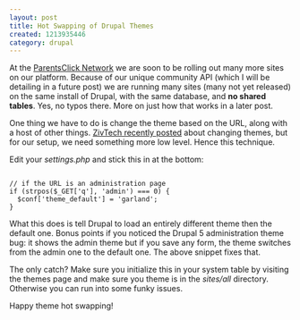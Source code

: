 ```yaml
--- 
layout: post
title: Hot Swapping of Drupal Themes
created: 1213935446
category: drupal
---
```

At the <a href="http://www.parentsclick.com/">ParentsClick Network</a> we are soon to be rolling out many more sites on our platform. Because of our unique community API (which I will be detailing in a future post) we are running many sites (many not yet released) on the same install of Drupal, with the same database, and <strong>no shared tables</strong>. Yes, no typos there. More on just how that works in a later post.

One thing we have to do is change the theme based on the URL, along with a host of other things. <a href="http://zivtech.com/blog/fun-with-theme-switching">ZivTech recently posted</a> about changing themes, but for our setup, we need something more low level. Hence this technique.

<!--break-->

Edit your <em>settings.php</em> and stick this in at the bottom:

<code>
// if the URL is an administration page
if (strpos($_GET['q'], 'admin') === 0) {    
  $conf['theme_default'] = 'garland';
}
</code>


What this does is tell Drupal to load an entirely different theme then the default one. Bonus points if you noticed the Drupal 5 administration theme bug: it shows the admin theme but if you save any form, the theme switches from the admin one to the default one. The above snippet fixes that.

The only catch? Make sure you initialize this in your system table by visiting the themes page and make sure you theme is in the <em>sites/all</em> directory. Otherwise you can run into some funky issues.

Happy theme hot swapping!
